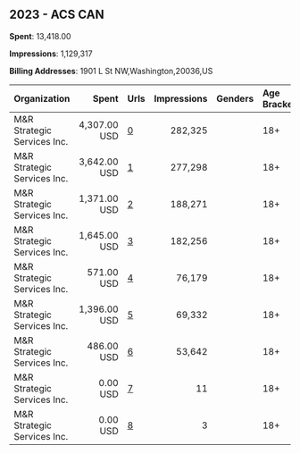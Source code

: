 ## 2023 - ACS CAN 
**Spent**: 13,418.00

**Impressions**: 1,129,317

**Billing Addresses**: 1901 L St NW,Washington,20036,US

|Organization|Spent|Urls|Impressions|Genders|Age Brackets|Country Codes|
|:---|---:|:---|---:|:---|:---|:---|
|M&R Strategic Services  Inc.|4,307.00 USD|[0](https://www.snap.com/political-ads/asset/39d8b7f39596ebd21372c01eaa6c13390416b36cee1f241f8453b118b1b6d8a6?mediaType=mp4)|282,325||18+|united states|
|M&R Strategic Services  Inc.|3,642.00 USD|[1](https://www.snap.com/political-ads/asset/554ea6a1912c41633d38d7b1a4236b13ad3fc10a480fdcec90720d46e0e043f3?mediaType=mov)|277,298||18+|united states|
|M&R Strategic Services  Inc.|1,371.00 USD|[2](https://www.snap.com/political-ads/asset/b46e942824a6dfe16d46ea0748219d4b416c6989cf893cab666d5713a0e6d0c8?mediaType=mp4)|188,271||18+|united states|
|M&R Strategic Services  Inc.|1,645.00 USD|[3](https://www.snap.com/political-ads/asset/9a494a5774378ca68df2e455e51c386348bef03c9ee3cfe50af733a325712b97?mediaType=mp4)|182,256||18+|united states|
|M&R Strategic Services  Inc.|571.00 USD|[4](https://www.snap.com/political-ads/asset/5b19a9fbe5c19a2dbe73cd309cb03459db8ead8f33c7d8990208dccc52a8067c?mediaType=mp4)|76,179||18+|united states|
|M&R Strategic Services  Inc.|1,396.00 USD|[5](https://www.snap.com/political-ads/asset/663fbc24e3dc6824704fde18efe6188c9bd355cc70e02f0a165e6a3734715310?mediaType=mp4)|69,332||18+|united states|
|M&R Strategic Services  Inc.|486.00 USD|[6](https://www.snap.com/political-ads/asset/a7793bf9d0c6da4683721a5ad41cd89910792e9863138cfcb571242b3832d1ff?mediaType=mp4)|53,642||18+|united states|
|M&R Strategic Services  Inc.|0.00 USD|[7](https://www.snap.com/political-ads/asset/7c345908f57af96e95edcd04fb997d89b80f97634a0bf6b5276bae4cd925beff?mediaType=mp4)|11||18+|united states|
|M&R Strategic Services  Inc.|0.00 USD|[8](https://www.snap.com/political-ads/asset/01bda84af4ff3933b4173a64304656500864ad90f61af7cf53e5a02688f73aa6?mediaType=mp4)|3||18+|united states|
